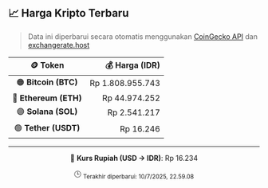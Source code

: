 

<!-- HARGA_KRIPTO -->
## 📈 Harga Kripto Terbaru

> Data ini diperbarui secara otomatis menggunakan [CoinGecko API](https://www.coingecko.com/) dan [exchangerate.host](https://exchangerate.host/)

<div align="center">

| 🪙 Token | 💰 Harga (IDR) |
|:------:|---------------:|
| 🟠 **Bitcoin (BTC)**   | Rp 1.808.955.743 |
| 🔵 **Ethereum (ETH)**  | Rp 44.974.252 |
| 🟣 **Solana (SOL)**    | Rp 2.541.217 |
| 🟢 **Tether (USDT)**   | Rp 16.246 |

---

💱 **Kurs Rupiah (USD → IDR)**: Rp 16.234

🕒 <sub>Terakhir diperbarui: 10/7/2025, 22.59.08</sub>

</div>
<!-- /HARGA_KRIPTO -->